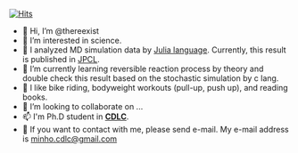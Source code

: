 [![Hits](https://hits.seeyoufarm.com/api/count/incr/badge.svg?url=https%3A%2F%2Fgithub.com%2Fthereexist%2Fthereexist%2Fedit%2Fmain%2FREADME.md&count_bg=%2379C83D&title_bg=%23555555&icon=&icon_color=%23E7E7E7&title=hits&edge_flat=false)](https://hits.seeyoufarm.com)

- 👋 Hi, I’m @thereexist
- 👀 I’m interested in science.
- 🌱 I analyzed MD simulation data by [Julia language](https://julialang.org/). Currently, this result is published in [JPCL](https://pubs.acs.org/doi/10.1021/acs.jpclett.4c00323). 
- 🍭 I’m currently learning reversible reaction process by theory and double check this result based on the stochastic simulation by c lang.
- 🎇 I like bike riding, bodyweight workouts (pull-up, push up), and reading books. 
- 💞️ I’m looking to collaborate on ...
- 📫 I'm Ph.D student in [**CDLC**](http://cdlc.cau.ac.kr/). 
- 🦉 If you want to contact with me, please send e-mail. My e-mail address is minho.cdlc@gmail.com

<!---
thereexist/thereexist is a ✨ special ✨ repository because its `README.md` (this file) appears on your GitHub profile.
You can click the Preview link to take a look at your changes.
--->
